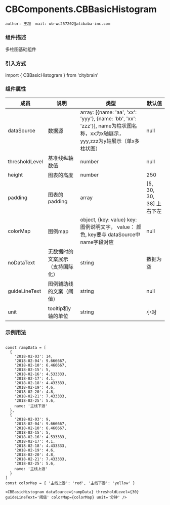 # CBComponents.CBBasicHistogram
```author: 王超  mail: wb-wc257202@alibaba-inc.com```
### 组件描述

多柱图基础组件

### 引入方式

import { CBBasicHistogram } from 'citybrain'

### 组件属性

| 成员        | 说明           | 类型               | 默认值       |
|-------------|----------------|--------------------|--------------|
| dataSource          | 数据源   | array: [{name: 'aa', 'xx': 'yyy'}, {name: 'bb', 'xx': 'zzz'}], name为柱状图名称，xx为x轴展示， yyy,zzz为y轴展示（单x多柱状图） | null        |
| thresholdLevel      | 基准线纵轴数值        | number                  | null        |
| height      | 图表的高度        | number                  | 250        |
| padding      | 图表的padding        | array                  | [5, 30, 30, 38] 上右下左       |
| colorMap      | 图例map        | object, {key: value} key:图例说明文字， value： 颜色, key要与 dataSource中 name字段对应                | null       |
| noDataText      | 无数据时的文案展示（支持国际化）        | string                  | 数据为空        |
| guideLineText      | 图例辅助线的文案（阈值）        | string                  | null        |
| unit      | tooltip和y轴的单位        | string                  | 小时        |

### 示例用法
```

const rampData = [
  {
    '2018-02-03': 14,
    '2018-02-04': 9.666667,
    '2018-02-10': 6.466667,
    '2018-02-15': 5,
    '2018-02-16': 4.533333,
    '2018-02-17': 4.1,
    '2018-02-18': 4.433333,
    '2018-02-19': 4.6,
    '2018-02-20': 4.8,
    '2018-02-21': 7.433333,
    '2018-02-25': 5.6,
    name: '主线下游'
  },
  {
    '2018-02-03': 9,
    '2018-02-04': 9.666667,
    '2018-02-10': 6.466667,
    '2018-02-15': 5,
    '2018-02-16': 4.533333,
    '2018-02-17': 4.1,
    '2018-02-18': 4.433333,
    '2018-02-19': 4.6,
    '2018-02-20': 4.8,
    '2018-02-21': 7.433333,
    '2018-02-25': 5.6,
    name: '主线上游'
  }
]
const colorMap = { '主线上游': 'red', '主线下游': 'yellow' }

<CBBasicHistogram dataSource={rampData} thresholdLevel={30} guideLineText='阈值' colorMap={colorMap} unit='分钟' />
```